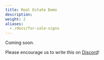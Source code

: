 ```yaml
---
title: Real Estate Demo
description:
weight: 2
aliases:
  - /docs/for-sale-signs
---
```


Coming soon.

Please encourage us to write this on [Discord](https://discord.gg/VJftd844GE)!